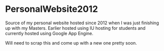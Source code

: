 PersonalWebsite2012
===================

Source of my personal website hosted since 2012 when I was just finishing up with my Masters.
Earlier hosted using IU hosting for students and currently hosted using Google App Engine.

Will need to scrap this and come up with a new one pretty soon.
